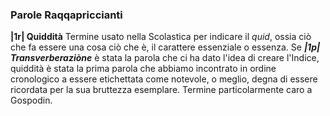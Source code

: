 ### Parole Raqqapriccianti  
**|1r| Quiddità**
Termine usato nella Scolastica per indicare il *quid*, ossia ciò che fa essere una cosa ciò che è, il carattere essenziale o essenza. Se ***|1p| Transverberaziòne*** è stata la parola che ci ha dato l'idea di creare l'Indice, quiddità è stata la prima parola che abbiamo incontrato in ordine cronologico a essere etichettata come notevole, o meglio, degna di essere ricordata per la sua bruttezza esemplare. Termine particolarmente caro a Gospodin. 
